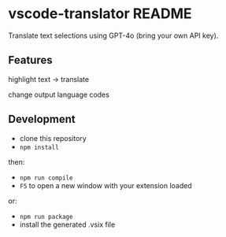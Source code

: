 # vscode-translator README

Translate text selections using GPT-4o (bring your own API key).

## Features

highlight text -> translate

change output language codes

## Development

- clone this repository
- `npm install`

then:

- `npm run compile`
- `F5` to open a new window with your extension loaded

or:

- `npm run package`
- install the generated .vsix file
